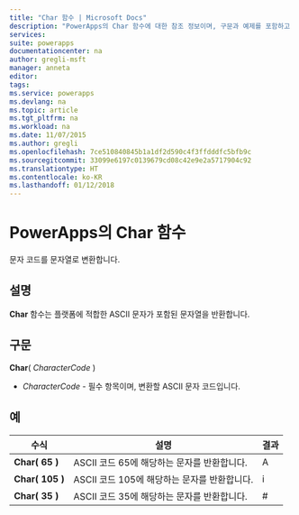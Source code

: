 ```yaml
---
title: "Char 함수 | Microsoft Docs"
description: "PowerApps의 Char 함수에 대한 참조 정보이며, 구문과 예제를 포함하고 있습니다."
services: 
suite: powerapps
documentationcenter: na
author: gregli-msft
manager: anneta
editor: 
tags: 
ms.service: powerapps
ms.devlang: na
ms.topic: article
ms.tgt_pltfrm: na
ms.workload: na
ms.date: 11/07/2015
ms.author: gregli
ms.openlocfilehash: 7ce510840845b1a1df2d590c4f3ffdddfc5bfb9c
ms.sourcegitcommit: 33099e6197c0139679cd08c42e9e2a5717904c92
ms.translationtype: HT
ms.contentlocale: ko-KR
ms.lasthandoff: 01/12/2018
---
```

# <a name="char-function-in-powerapps"></a>PowerApps의 Char 함수
문자 코드를 문자열로 변환합니다.

## <a name="description"></a>설명
**Char** 함수는 플랫폼에 적합한 ASCII 문자가 포함된 문자열을 반환합니다.

## <a name="syntax"></a>구문
**Char**( *CharacterCode* )

* *CharacterCode* - 필수 항목이며, 변환할 ASCII 문자 코드입니다.

## <a name="examples"></a>예
| 수식 | 설명 | 결과 |
| --- | --- | --- |
| **Char( 65 )** |ASCII 코드 65에 해당하는 문자를 반환합니다. |A |
| **Char( 105 )** |ASCII 코드 105에 해당하는 문자를 반환합니다. |i |
| **Char( 35 )** |ASCII 코드 35에 해당하는 문자를 반환합니다. |# |

